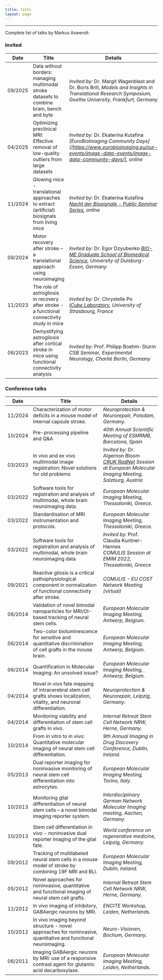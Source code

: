 ```yaml
---
title: Talks
layout: page
---
```


---

Complete list of talks by Markus Aswendt:

### Invited

| Date     | Title | Details |
|----------|-------|---------|
| 09/2025  | Data without borders: managing multimodal stroke datasets to combine brain, bench and byte | *Invited by:* Dr. Margit Wagenblast and Dr. Boris Brill,  *Models and Insights in Translational Research Symposium, Goethe University, Frankfurt, Germany* |
| 04/2025  | Optimizing preclinical MRI: Effective removal of low-quality outliers from large datasets | *Invited by:* Dr. Ekaterina Kutafina  *[EuroBioImaging Community Days]([https://www.eurobioimaging.eu/our-events/image-data-events/image-data-community-days/], online* |
| 11/2024  | Glowing mice - translational approaches to extract (artificial) biosignals from living mice | *Invited by:* Dr. Ekaterina Kutafina  *[Nacht der Biosignale - Public Seminar Series](https://nacht-der-biosignale.de), online* |
| 09/2024  | Motor recovery after stroke – a translational approach using neuroimaging | *Invited by:* Dr. Egor Dzyubenko  *[BIO-ME Graduate School of Biomedical Science](https://www.uni-due.de/biome/), University of Duisburg-Essen, Germany* |
| 11/2023  | The role of astrogliosis in recovery after stroke - a functional connectivity study in mice | *Invited by:* Dr. Chrystelle Po <br> *[ICube Laboratory](https://icube.unistra.fr/en/), University of Strasbourg, France* |
| 06/2023  | Demystifying astrogliosis after cortical stroke in mice using functional connectivity analysis | *Invited by:* Prof. Philipp Boehm-Sturm <br> *CSB Seminar, Experimental Neurology, Charité Berlin, Germany* |

### Conference talks

| Date     | Title | Details |
|----------|-------|---------|
| 11/2024  | Characterization of motor deficits in a mouse model of internal capsule stroke. | *Neuroprotection & Neurorepair, Potsdam, Germany.* |
| 10/2024  | Pre-processing pipeline and Q&A | *40th Annual Scientific Meeting of ESMRMB, Barcelona, Spain* |
| 03/2023  | In vivo and ex vivo multimodal image registration: Novel solutions for old problems | *Invited by:* Dr. Algernon Bloom <br> *[CRUK RadNet](https://www.gla.ac.uk/schools/cancersciences/radnet/) Session at European Molecular Imaging Meeting, Salzburg, Austria* |
| 03/2022  | Software tools for registration and analysis of multimodal, whole brain neuroimaging data. | *European Molecular Imaging Meeting, Thessaloniki, Greece.* |
| 03/2022  | Standardisation of MRI instrumentation and protocols. | *European Molecular Imaging Meeting, Thessaloniki, Greece.* |
| 03/2022  | Software tools for registration and analysis of multimodal, whole brain neuroimaging data | *Invited by:* Prof. Claudia Kuntner-Hannes <br> *COMULIS Session at EMIM 2022, Thessaloniki, Greece* |
| 09/2021  | Reactive gliosis is a critical pathophysiological component in normalization of functional connectivity after stroke. | *COMULIS - EU COST Network Meeting (virtual)* |
| 06/2014  | Validation of novel bimodal nanoparticles for MRI/OI-based tracking of neural stem cells. | *European Molecular Imaging Meeting, Antwerp, Belgium.* |
| 06/2014  | Two-color bioluminescence for sensitive and quantitative discrimination of cell grafts in the mouse brain. | *European Molecular Imaging Meeting, Antwerp, Belgium.* |
| 06/2014  | Quantification in Molecular Imaging: An unsolved issue? | *European Molecular Imaging Meeting, Antwerp, Belgium.* |
| 04/2014  | Novel in vivo fate mapping of intracerebral stem cell grafts shows localization, vitality, and neuronal differentiation. | *Neuroprotection & Neurorepair, Leipzig, Germany.* |
| 04/2014  | Monitoring viability and differentiation of stem cell grafts in vivo. | *Internal Retreat Stem Cell Network NRW, Herne, Germany.* |
| 10/2014  | From in vitro to in vivo: Quantitative molecular imaging of neural stem cell differentiation. | *9th Annual Imaging in Drug Discovery Conference, Dublin, Ireland.* |
| 05/2013  | Dual reporter imaging for noninvasive monitoring of neural stem cell differentiation into astrocytes. | *European Molecular Imaging Meeting, Torino, Italy.* |
| 10/2013  | Monitoring glial differentiation of neural stem cells – a novel bimodal imaging reporter system. | *Interdisciplinary German Network Molecular Imaging meeting, Aachen, Germany.* |
| 10/2013  | Stem cell differentiation in vivo - noninvasive dual reporter imaging of the glial fate. | *World conference on regenerative medicine, Leipzig, Germany.* |
| 09/2012  | Tracking of multilabeled neural stem cells in a mouse model of stroke by combining 19F MRI and BLI. | *European Molecular Imaging Meeting, Dublin, Ireland.* |
| 05/2012  | Novel approaches for noninvasive, quantitative and functional imaging of neural stem cell grafts. | *Internal Retreat Stem Cell Network NRW, Herne, Germany.* |
| 11/2012  | In vivo imaging of inhibitory, GABAergic neurons by MRI. | *ENCITE Workshop, Leiden, Netherlands.* |
| 10/2012  | In vivo imaging beyond structure - novel approaches for noninvasive, quantitative and functional neuroimaging. | *Neuro-Visionen, Bochum, Germany.* |
| 06/2011  | Imaging GABAergic neurons by MRI: use of a responsive contrast agent for glutamic acid decarboxylase. | *European Molecular Imaging Meeting, Leiden, Netherlands.* |

